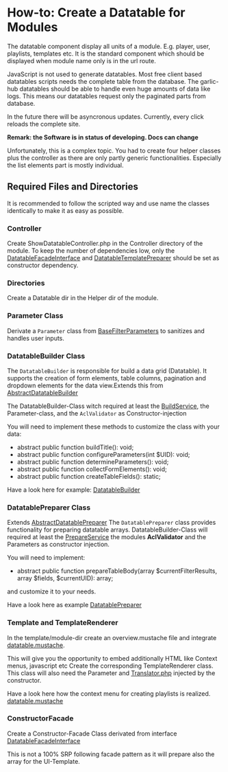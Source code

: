 # How-to: Create a Datatable for Modules

The datatable component display all units of a module. E.g. player, user, playlists, templates etc.
It is the standard component which should be displayed when module name only is in the url route.

JavaScript is not used to generate datatables. Most free client based datatables scripts needs the complete table from the database.
The garlic-hub datatables should be able to handle even huge amounts of data like logs. This means our datatables request only the paginated parts from database. 

In the future there will be asyncronous updates. Currently, every click reloads the complete site.

**Remark: the Software is in status of developing. Docs can change**

Unfortunately, this is a complex topic. You had to create four helper classes plus the controller as there are only partly generic functionalities. Especially the list elements part is mostly individual. 

## Required Files and Directories
It is recommended to follow the scripted way and use name the classes identically to make it as easy as possible.

### Controller
Create ShowDatatableController.php in the Controller directory of the module.
To keep the number of dependencies low, only the [DatatableFacadeInterface](../../src/Framework/Utils/Datatable/DatatableFacadeInterface.php) and [DatatableTemplatePreparer](../../src/Framework/Utils/Datatable/DatatableTemplatePreparer.php) should be set as constructor dependency.
### Directories

Create a Datatable dir in the Helper dir of the module. 

### Parameter Class
Derivate a `Parameter` class from [BaseFilterParameters](../../src/Framework/Utils/FormParameters/BaseFilterParameters.php) to sanitizes and handles user inputs.

### DatatableBuilder Class
The  `DatatableBuilder` is responsible for build a data grid (Datatable). It supports the creation of form elements, table columns, pagination and dropdown elements for the data view.Extends this from [AbstractDatatableBuilder](../../src/Framework/Utils/Datatable/AbstractDatatableBuilder.php)

The DatatableBuilder-Class witch required at least the
[BuildService](../../src/Framework/Utils/Datatable/BuildService.php), the Parameter-class, and the `AclValidator` as Constructor-injection

You will need to implement these methods to customize the class with your data:

- abstract public function buildTitle(): void;
- abstract public function configureParameters(int $UID): void;
- abstract public function determineParameters(): void;
- abstract public function collectFormElements(): void;
- abstract public function createTableFields(): static;

Have a look here for example:
[DatatableBuilder](../../src/Modules/Users/Helper/Datatable/DatatableBuilder.php)

### DatatablePreparer Class
Extends [AbstractDatatablePreparer](../../src/Framework/Utils/Datatable/AbstractDatatablePreparer.php)
The `DatatablePreparer` class provides functionality for preparing datatable arrays.
DatatableBuilder-Class will required at least the [PrepareService](../../src/Framework/Utils/Datatable/PrepareService.php)
the modules **AclValidator** and the Parameters as constructor injection.

You will need to implement:
- abstract public function prepareTableBody(array $currentFilterResults, array $fields, $currentUID): array;

and customize it to your needs. 

Have a look here as example [DatatablePreparer](../../src/Modules/Users/Helper/Datatable/DatatablePreparer.php)

### Template and TemplateRenderer
In the template/module-dir create an overview.mustache file and integrate
[datatable.mustache](../../templates/generic/datatable.mustache).

This will give you the opportunity to embed additionally HTML like Context menus, javascript etc
Create the corresponding TemplateRenderer class. This class will also need the Parameter and [Translator.php](../../src/Framework/Core/Translate/Translator.php) injected by the constructor.

Have a look here how the context menu for creating playlists is realized.
[datatable.mustache](../../templates/player/datatable.mustache)

### ConstructorFacade 
Create a Constructor-Facade Class derivated from interface [DatatableFacadeInterface](../../src/Framework/Utils/DatatableFacadeInterface.php)

This is not a 100% SRP following facade pattern as it will prepare also the array for the UI-Template.